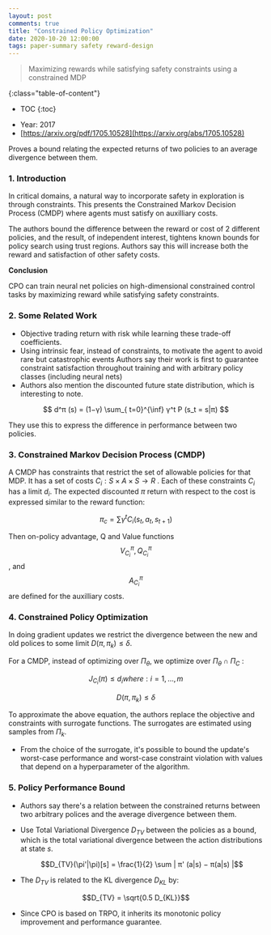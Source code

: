 ```yaml
---
layout: post
comments: true
title: "Constrained Policy Optimization"
date: 2020-10-20 12:00:00
tags: paper-summary safety reward-design
---
```


> Maximizing rewards while satisfying safety constraints using a constrained MDP
<!--more-->

{:class="table-of-content"}
* TOC
{:toc}


- Year: 2017
- [https://arxiv.org/pdf/1705.10528](https://arxiv.org/abs/1705.10528)

Proves a bound relating the expected returns of two policies to an average divergence between them.

### 1. Introduction

In critical domains, a natural way to incorporate safety in exploration is through constraints. This presents the Constrained Markov Decision Process (CMDP) where agents must satisfy on auxilliary costs.

The authors bound the difference between the reward or cost of 2 different policies, and the result, of independent interest, tightens known bounds for policy search using trust regions. Authors say this will increase both the reward and satisfaction of other safety costs.

**Conclusion**

CPO can train neural net policies on high-dimensional constrained control tasks by maximizing reward while satisfying safety constraints.

### 2. Some Related Work

- Objective trading return with risk while learning these trade-off coefficients.
- Using intrinsic fear, instead of constraints, to motivate the agent to avoid rare but catastrophic events
Authors say their work is first to guarantee constraint satisfaction throughout training and with arbitrary policy classes (including neural nets)
- Authors also mention the discounted future state distribution, which is interesting to note.

$$
d^π (s) = (1−γ) \sum_{ t=0}^{\inf} γ^t P (s_t = s|π)
$$

They use this to express the difference in performance between two policies.

### 3. Constrained Markov Decision Process (CMDP)

A CMDP has constraints that restrict the set of allowable policies for that MDP. It has a set of costs  $C_i : S × A × S → R$ . Each of these constraints $C_i$ has a limit $d_i$.
The expected discounted $\pi$ return with respect to the cost is expressed similar to the reward function:

$$\pi_c =	\sum γ^t C _i (s_t , a_t , s_{t+1})
$$

Then on-policy advantage, Q and Value functions $$V^{\pi}_{C_i}, Q^{\pi}_{C_i}$$, and $$A^{\pi}_{C_i}$$ are defined for the auxilliary costs.

### 4. Constrained Policy Optimization

In doing gradient updates we restrict the divergence between the new and old polices to some limit $D(π, π_k ) ≤ δ.$

For a CMDP, instead of optimizing over $Π_θ$, we optimize over $Π_θ ∩ Π_C$ :

$$	J_{C_i} (π) ≤ d_i where:     i = 1, ..., m
$$

$$D(π, π_k ) ≤ δ$$

To approximate the above equation, the authors replace the objective and constraints with surrogate functions. The surrogates are estimated using samples from $Π_k$.

- From the choice of the surrogate, it's possible to bound the update's worst-case performance and worst-case constraint violation with values that depend on a hyperparameter of the algorithm.

### 5. Policy Performance Bound

- Authors say there's a relation between the constrained returns between two arbitrary polices and the average divergence between them.
- Use Total Variational Divergence $D_{TV}$ between the policies as a bound, which is the total variational divergence between the action distributions at state $s$.

    $$D_{TV}(\pi'|\pi)[s] = \frac{1}{2} \sum | π' (a|s) − π(a|s) |$$

- The $D_{TV}$ is related to the KL divergence $D_{KL}$ by:

$$D_{TV} = \sqrt{0.5 D_{KL}}$$

- Since CPO is based on TRPO, it inherits its monotonic policy improvement and performance guarantee.
